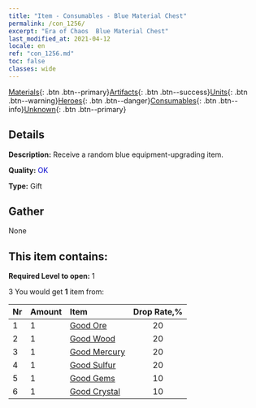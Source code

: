 ```yaml
---
title: "Item - Consumables - Blue Material Chest"
permalink: /con_1256/
excerpt: "Era of Chaos  Blue Material Chest"
last_modified_at: 2021-04-12
locale: en
ref: "con_1256.md"
toc: false
classes: wide
---
```

 [Materials](/Items/){: .btn .btn--primary}[Artifacts](/Items/Artifacts/){: .btn .btn--success}[Units](/Items/Units/){: .btn .btn--warning}[Heroes](/Items/Heroes/){: .btn .btn--danger}[Consumables](/Items/Consumables/){: .btn .btn--info}[Unknown](/Items/Unknown/){: .btn .btn--primary}

## Details
 **Description:** Receive a random blue equipment-upgrading item.

 **Quality:** <span style="color: #0000CD">OK</span>

 **Type:** Gift

## Gather

  None

## This item contains:

 **Required Level to open:** 1

 3 You would get **1** item  from:

  | Nr | Amount |     Item    | Drop Rate,% |
  |:---|:-------|:------------|:---------:|
  | 1 | 1 | [Good Ore](/Items/mat_12/) | 20 | 
  | 2 | 1 | [Good Wood](/Items/mat_13/) | 20 | 
  | 3 | 1 | [Good Mercury](/Items/mat_14/) | 20 | 
  | 4 | 1 | [Good Sulfur](/Items/mat_15/) | 20 | 
  | 5 | 1 | [Good Gems](/Items/mat_16/) | 10 | 
  | 6 | 1 | [Good Crystal](/Items/mat_17/) | 10 | 
